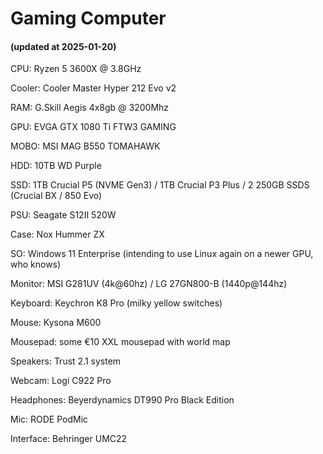 # Gaming Computer

#### (updated at 2025-01-20)

CPU: Ryzen 5 3600X @ 3.8GHz

Cooler: Cooler Master Hyper 212 Evo v2

RAM: G.Skill Aegis 4x8gb @ 3200Mhz

GPU: EVGA GTX 1080 Ti FTW3 GAMING

MOBO: MSI MAG B550 TOMAHAWK

HDD: 10TB WD Purple

SSD: 1TB Crucial P5 (NVME Gen3) / 1TB Crucial P3 Plus / 2 250GB SSDS (Crucial BX / 850 Evo)

PSU: Seagate S12II 520W

Case: Nox Hummer ZX

SO: Windows 11 Enterprise (intending to use Linux again on a newer GPU, who knows)

Monitor: MSI G281UV (4k@60hz) / LG 27GN800-B (1440p@144hz) 

Keyboard: Keychron K8 Pro (milky yellow switches)

Mouse: Kysona M600

Mousepad: some €10 XXL mousepad with world map

Speakers: Trust 2.1 system

Webcam: Logi C922 Pro

Headphones: Beyerdynamics DT990 Pro Black Edition

Mic: RODE PodMic

Interface: Behringer UMC22


